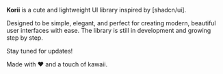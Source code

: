 **Korii** is a cute and lightweight UI library inspired by [shadcn/ui].

Designed to be simple, elegant, and perfect for creating modern, beautiful user interfaces with ease. The library is still in development and growing step by step.

Stay tuned for updates!

Made with ❤️ and a touch of kawaii.
